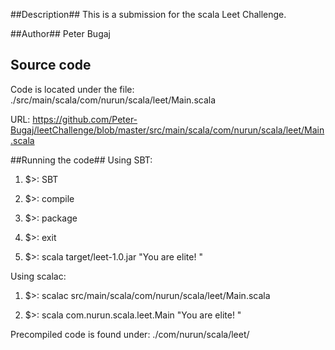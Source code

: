 ##Description##
This is a submission for the scala Leet Challenge.

##Author##
Peter Bugaj

## Source code ##
Code is located under the file:
./src/main/scala/com/nurun/scala/leet/Main.scala

URL:
https://github.com/Peter-Bugaj/leetChallenge/blob/master/src/main/scala/com/nurun/scala/leet/Main.scala

##Running the code##
Using SBT:
1. $>: SBT

2. $>: compile

3. $>: package

4. $>: exit

5. $>: scala target/leet-1.0.jar "You are elite! "

Using scalac:
1. $>: scalac src/main/scala/com/nurun/scala/leet/Main.scala

2. $>: scala com.nurun.scala.leet.Main "You are elite! "

Precompiled code is found under:
./com/nurun/scala/leet/
